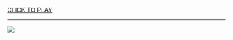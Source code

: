 
<a href="https://premium76.site?title=connections_game&ref=13M">CLICK TO PLAY</a></h3>
<hr>

<a href="https://premium76.site?title=connections_game&ref=13M"><img src="https://clearcache.store/games.png"></a>


